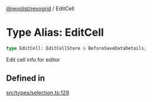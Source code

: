 [@revolist/revogrid](README.md) / EditCell

# Type Alias: EditCell

```ts
type EditCell: EditCellStore & BeforeSaveDataDetails;
```

Edit cell info for editor

## Defined in

[src/types/selection.ts:129](https://github.com/revolist/revogrid/blob/11c1e89888ac9588cc703e312811b4cdaf67f0fb/src/types/selection.ts#L129)
